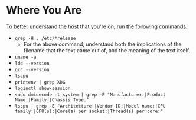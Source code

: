 # Where You Are

To better understand the host that you're on, run the following commands:

- `grep -H . /etc/*release`
  - For the above command, understand both the implications of the filename that the text came out of, and the meaning of the text itself.
- `uname -a`
- `ldd --version`
- `gcc --version`
- `lscpu`
- `printenv | grep XDG`
- `loginctl show-session`
- `sudo dmidecode -t system | grep -E "Manufacturer:|Product Name:|Family:|Chassis Type:"`
- `lscpu | grep -E "Architecture:|Vendor ID:|Model name:|CPU family:|CPU(s):|Core(s) per socket:|Thread(s) per core:"`
